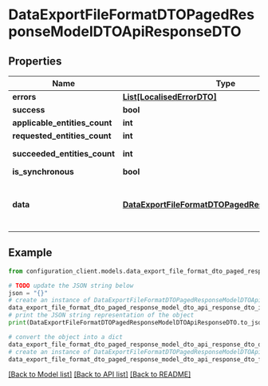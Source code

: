 # DataExportFileFormatDTOPagedResponseModelDTOApiResponseDTO


## Properties

Name | Type | Description | Notes
------------ | ------------- | ------------- | -------------
**errors** | [**List[LocalisedErrorDTO]**](LocalisedErrorDTO.md) |  | [optional] 
**success** | **bool** |  | [optional] 
**applicable_entities_count** | **int** |  | [optional] 
**requested_entities_count** | **int** |  | [optional] 
**succeeded_entities_count** | **int** |  | [optional] [readonly] 
**is_synchronous** | **bool** |  | [optional] 
**data** | [**DataExportFileFormatDTOPagedResponseModelDTO**](DataExportFileFormatDTOPagedResponseModelDTO.md) | The updated entity in case of modifications or creation | [optional] 

## Example

```python
from configuration_client.models.data_export_file_format_dto_paged_response_model_dto_api_response_dto import DataExportFileFormatDTOPagedResponseModelDTOApiResponseDTO

# TODO update the JSON string below
json = "{}"
# create an instance of DataExportFileFormatDTOPagedResponseModelDTOApiResponseDTO from a JSON string
data_export_file_format_dto_paged_response_model_dto_api_response_dto_instance = DataExportFileFormatDTOPagedResponseModelDTOApiResponseDTO.from_json(json)
# print the JSON string representation of the object
print(DataExportFileFormatDTOPagedResponseModelDTOApiResponseDTO.to_json())

# convert the object into a dict
data_export_file_format_dto_paged_response_model_dto_api_response_dto_dict = data_export_file_format_dto_paged_response_model_dto_api_response_dto_instance.to_dict()
# create an instance of DataExportFileFormatDTOPagedResponseModelDTOApiResponseDTO from a dict
data_export_file_format_dto_paged_response_model_dto_api_response_dto_from_dict = DataExportFileFormatDTOPagedResponseModelDTOApiResponseDTO.from_dict(data_export_file_format_dto_paged_response_model_dto_api_response_dto_dict)
```
[[Back to Model list]](../README.md#documentation-for-models) [[Back to API list]](../README.md#documentation-for-api-endpoints) [[Back to README]](../README.md)


